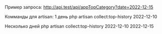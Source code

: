 Пример запроса:
http://api.test/api/appTopCategory?date=2022-12-15


Комманды для artisan:
1 день
php artisan collect:top-history 2022-12-10

Несколько дней
php artisan collect:top-history 2022-12-10 2022-12-15
